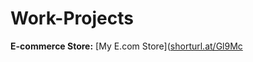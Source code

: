 # Work-Projects
**E-commerce Store:** [My E.com Store]([shorturl.at/Gl9Mc](https://3qvxps-i2.myshopify.com/)
